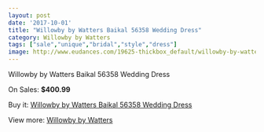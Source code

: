 ```yaml
---
layout: post
date: '2017-10-01'
title: "Willowby by Watters Baikal 56358 Wedding Dress"
category: Willowby by Watters
tags: ["sale","unique","bridal","style","dress"]
image: http://www.eudances.com/19625-thickbox_default/willowby-by-watters-baikal-56358-wedding-dress.jpg
---
```

Willowby by Watters Baikal 56358 Wedding Dress

On Sales: **$400.99**
<a href="https://www.eudances.com/en/willowby-by-watters/5832-willowby-by-watters-baikal-56358-wedding-dress.html"><amp-img layout="responsive" width="600" height="600" src="//www.eudances.com/19625-thickbox_default/willowby-by-watters-baikal-56358-wedding-dress.jpg" alt="Willowby by Watters Baikal 56358 Wedding Dress 0" /></a>
<a href="https://www.eudances.com/en/willowby-by-watters/5832-willowby-by-watters-baikal-56358-wedding-dress.html"><amp-img layout="responsive" width="600" height="600" src="//www.eudances.com/19628-thickbox_default/willowby-by-watters-baikal-56358-wedding-dress.jpg" alt="Willowby by Watters Baikal 56358 Wedding Dress 1" /></a>
<a href="https://www.eudances.com/en/willowby-by-watters/5832-willowby-by-watters-baikal-56358-wedding-dress.html"><amp-img layout="responsive" width="600" height="600" src="//www.eudances.com/19627-thickbox_default/willowby-by-watters-baikal-56358-wedding-dress.jpg" alt="Willowby by Watters Baikal 56358 Wedding Dress 2" /></a>
<a href="https://www.eudances.com/en/willowby-by-watters/5832-willowby-by-watters-baikal-56358-wedding-dress.html"><amp-img layout="responsive" width="600" height="600" src="//www.eudances.com/19626-thickbox_default/willowby-by-watters-baikal-56358-wedding-dress.jpg" alt="Willowby by Watters Baikal 56358 Wedding Dress 3" /></a>

Buy it: [Willowby by Watters Baikal 56358 Wedding Dress](https://www.eudances.com/en/willowby-by-watters/5832-willowby-by-watters-baikal-56358-wedding-dress.html "Willowby by Watters Baikal 56358 Wedding Dress")

View more: [Willowby by Watters](https://www.eudances.com/en/48-willowby-by-watters "Willowby by Watters")